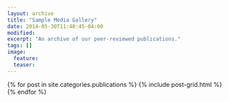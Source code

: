 ```yaml
---
layout: archive
title: "Sample Media Gallery"
date: 2014-05-30T11:40:45-04:00
modified:
excerpt: "An archive of our peer-reviewed publications."
tags: []
image:
  feature:
  teaser:
---
```


<div class="tiles">
{% for post in site.categories.publications %}
  {% include post-grid.html %}
{% endfor %}
</div><!-- /.tiles -->